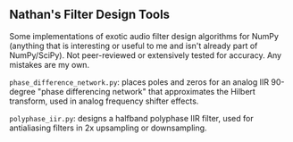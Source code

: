## Nathan's Filter Design Tools

Some implementations of exotic audio filter design algorithms for NumPy (anything that is interesting or useful to me and isn't already part of NumPy/SciPy). Not peer-reviewed or extensively tested for accuracy. Any mistakes are my own.

`phase_difference_network.py`: places poles and zeros for an analog IIR 90-degree "phase differencing network" that approximates the Hilbert transform, used in analog frequency shifter effects.

`polyphase_iir.py`: designs a halfband polyphase IIR filter, used for antialiasing filters in 2x upsampling or downsampling.

